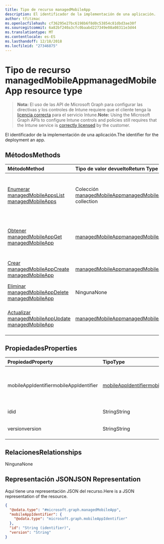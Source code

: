 ```yaml
---
title: Tipo de recurso managedMobileApp
description: El identificador de la implementación de una aplicación.
author: tfitzmac
ms.openlocfilehash: cf36295e27bc6198b6f8d0c53854c81dbd3ae30f
ms.sourcegitcommit: 6a82bf240a3cfc0baabd227349e08a08311e3d44
ms.translationtype: MT
ms.contentlocale: es-ES
ms.lasthandoff: 12/18/2018
ms.locfileid: "27346875"
---
```

# <a name="managedmobileapp-resource-type"></a><span data-ttu-id="c75db-103">Tipo de recurso managedMobileApp</span><span class="sxs-lookup"><span data-stu-id="c75db-103">managedMobileApp resource type</span></span>

> <span data-ttu-id="c75db-104">**Nota:** El uso de las API de Microsoft Graph para configurar las directivas y los controles de Intune requiere que el cliente tenga la [licencia correcta](https://go.microsoft.com/fwlink/?linkid=839381) para el servicio Intune.</span><span class="sxs-lookup"><span data-stu-id="c75db-104">**Note:** Using the Microsoft Graph APIs to configure Intune controls and policies still requires that the Intune service is [correctly licensed](https://go.microsoft.com/fwlink/?linkid=839381) by the customer.</span></span>

<span data-ttu-id="c75db-105">El identificador de la implementación de una aplicación.</span><span class="sxs-lookup"><span data-stu-id="c75db-105">The identifier for the deployment an app.</span></span>
## <a name="methods"></a><span data-ttu-id="c75db-106">Métodos</span><span class="sxs-lookup"><span data-stu-id="c75db-106">Methods</span></span>
|<span data-ttu-id="c75db-107">Método</span><span class="sxs-lookup"><span data-stu-id="c75db-107">Method</span></span>|<span data-ttu-id="c75db-108">Tipo de valor devuelto</span><span class="sxs-lookup"><span data-stu-id="c75db-108">Return Type</span></span>|<span data-ttu-id="c75db-109">Descripción</span><span class="sxs-lookup"><span data-stu-id="c75db-109">Description</span></span>|
|:---|:---|:---|
|[<span data-ttu-id="c75db-110">Enumerar managedMobileApps</span><span class="sxs-lookup"><span data-stu-id="c75db-110">List managedMobileApps</span></span>](../api/intune-mam-managedmobileapp-list.md)|<span data-ttu-id="c75db-111">Colección [managedMobileApp](../resources/intune-mam-managedmobileapp.md)</span><span class="sxs-lookup"><span data-stu-id="c75db-111">[managedMobileApp](../resources/intune-mam-managedmobileapp.md) collection</span></span>|<span data-ttu-id="c75db-112">Enumere las propiedades y las relaciones de los objetos [managedMobileApp](../resources/intune-mam-managedmobileapp.md).</span><span class="sxs-lookup"><span data-stu-id="c75db-112">List properties and relationships of the [managedMobileApp](../resources/intune-mam-managedmobileapp.md) objects.</span></span>|
|[<span data-ttu-id="c75db-113">Obtener managedMobileApp</span><span class="sxs-lookup"><span data-stu-id="c75db-113">Get managedMobileApp</span></span>](../api/intune-mam-managedmobileapp-get.md)|[<span data-ttu-id="c75db-114">managedMobileApp</span><span class="sxs-lookup"><span data-stu-id="c75db-114">managedMobileApp</span></span>](../resources/intune-mam-managedmobileapp.md)|<span data-ttu-id="c75db-115">Lea las propiedades y las relaciones del objeto [managedMobileApp](../resources/intune-mam-managedmobileapp.md).</span><span class="sxs-lookup"><span data-stu-id="c75db-115">Read properties and relationships of the [managedMobileApp](../resources/intune-mam-managedmobileapp.md) object.</span></span>|
|[<span data-ttu-id="c75db-116">Crear managedMobileApp</span><span class="sxs-lookup"><span data-stu-id="c75db-116">Create managedMobileApp</span></span>](../api/intune-mam-managedmobileapp-create.md)|[<span data-ttu-id="c75db-117">managedMobileApp</span><span class="sxs-lookup"><span data-stu-id="c75db-117">managedMobileApp</span></span>](../resources/intune-mam-managedmobileapp.md)|<span data-ttu-id="c75db-118">Cree un objeto [managedMobileApp](../resources/intune-mam-managedmobileapp.md).</span><span class="sxs-lookup"><span data-stu-id="c75db-118">Create a new [managedMobileApp](../resources/intune-mam-managedmobileapp.md) object.</span></span>|
|[<span data-ttu-id="c75db-119">Eliminar managedMobileApp</span><span class="sxs-lookup"><span data-stu-id="c75db-119">Delete managedMobileApp</span></span>](../api/intune-mam-managedmobileapp-delete.md)|<span data-ttu-id="c75db-120">Ninguna</span><span class="sxs-lookup"><span data-stu-id="c75db-120">None</span></span>|<span data-ttu-id="c75db-121">Elimina un [managedMobileApp](../resources/intune-mam-managedmobileapp.md).</span><span class="sxs-lookup"><span data-stu-id="c75db-121">Deletes a [managedMobileApp](../resources/intune-mam-managedmobileapp.md).</span></span>|
|[<span data-ttu-id="c75db-122">Actualizar managedMobileApp</span><span class="sxs-lookup"><span data-stu-id="c75db-122">Update managedMobileApp</span></span>](../api/intune-mam-managedmobileapp-update.md)|[<span data-ttu-id="c75db-123">managedMobileApp</span><span class="sxs-lookup"><span data-stu-id="c75db-123">managedMobileApp</span></span>](../resources/intune-mam-managedmobileapp.md)|<span data-ttu-id="c75db-124">Actualice las propiedades de un objeto [managedMobileApp](../resources/intune-mam-managedmobileapp.md).</span><span class="sxs-lookup"><span data-stu-id="c75db-124">Update the properties of a [managedMobileApp](../resources/intune-mam-managedmobileapp.md) object.</span></span>|

## <a name="properties"></a><span data-ttu-id="c75db-125">Propiedades</span><span class="sxs-lookup"><span data-stu-id="c75db-125">Properties</span></span>
|<span data-ttu-id="c75db-126">Propiedad</span><span class="sxs-lookup"><span data-stu-id="c75db-126">Property</span></span>|<span data-ttu-id="c75db-127">Tipo</span><span class="sxs-lookup"><span data-stu-id="c75db-127">Type</span></span>|<span data-ttu-id="c75db-128">Descripción</span><span class="sxs-lookup"><span data-stu-id="c75db-128">Description</span></span>|
|:---|:---|:---|
|<span data-ttu-id="c75db-129">mobileAppIdentifier</span><span class="sxs-lookup"><span data-stu-id="c75db-129">mobileAppIdentifier</span></span>|[<span data-ttu-id="c75db-130">mobileAppIdentifier</span><span class="sxs-lookup"><span data-stu-id="c75db-130">mobileAppIdentifier</span></span>](../resources/intune-mam-mobileappidentifier.md)|<span data-ttu-id="c75db-131">El identificador de una aplicación con el tipo de sistema operativo.</span><span class="sxs-lookup"><span data-stu-id="c75db-131">The identifier for an app with it's operating system type.</span></span>|
|<span data-ttu-id="c75db-132">id</span><span class="sxs-lookup"><span data-stu-id="c75db-132">id</span></span>|<span data-ttu-id="c75db-133">String</span><span class="sxs-lookup"><span data-stu-id="c75db-133">String</span></span>|<span data-ttu-id="c75db-134">Clave de la entidad.</span><span class="sxs-lookup"><span data-stu-id="c75db-134">Key of the entity.</span></span>|
|<span data-ttu-id="c75db-135">version</span><span class="sxs-lookup"><span data-stu-id="c75db-135">version</span></span>|<span data-ttu-id="c75db-136">String</span><span class="sxs-lookup"><span data-stu-id="c75db-136">String</span></span>|<span data-ttu-id="c75db-137">Versión de la entidad.</span><span class="sxs-lookup"><span data-stu-id="c75db-137">Version of the entity.</span></span>|

## <a name="relationships"></a><span data-ttu-id="c75db-138">Relaciones</span><span class="sxs-lookup"><span data-stu-id="c75db-138">Relationships</span></span>
<span data-ttu-id="c75db-139">Ninguna</span><span class="sxs-lookup"><span data-stu-id="c75db-139">None</span></span>
## <a name="json-representation"></a><span data-ttu-id="c75db-140">Representación JSON</span><span class="sxs-lookup"><span data-stu-id="c75db-140">JSON Representation</span></span>
<span data-ttu-id="c75db-141">Aquí tiene una representación JSON del recurso.</span><span class="sxs-lookup"><span data-stu-id="c75db-141">Here is a JSON representation of the resource.</span></span>
<!-- {
  "blockType": "resource",
  "keyProperty": "id",
  "@odata.type": "microsoft.graph.managedMobileApp"
}
-->
``` json
{
  "@odata.type": "#microsoft.graph.managedMobileApp",
  "mobileAppIdentifier": {
    "@odata.type": "microsoft.graph.mobileAppIdentifier"
  },
  "id": "String (identifier)",
  "version": "String"
}
```




